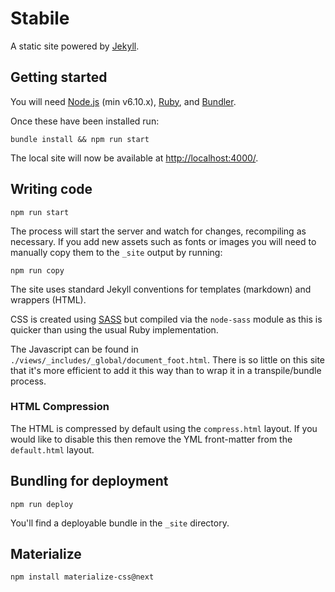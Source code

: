 # Stabile

A static site powered by [Jekyll](https://jekyllrb.com/).


## Getting started

You will need [Node.js](http://nodejs.org/download/) (min v6.10.x), [Ruby](https://www.ruby-lang.org/en/), and [Bundler](https://bundler.io/).

Once these have been installed run:

```
bundle install && npm run start
```

The local site will now be available at [http://localhost:4000/](http://localhost:4000/).

## Writing code

```
npm run start
```

 The process will start the server and watch for changes, recompiling as necessary. If you add new assets such as fonts or images you will need to manually copy them to the `_site` output by running:

```
npm run copy
```

The site uses standard Jekyll conventions for templates (markdown) and wrappers (HTML).

CSS is created using [SASS](http://sass-lang.com/) but compiled via the `node-sass` module as this is quicker than using the usual Ruby implementation.

The Javascript can be found in `./views/_includes/_global/document_foot.html`. There is so little on this site that it's more efficient to add it this way than to wrap it in a transpile/bundle process.


### HTML Compression

The HTML is compressed by default using the `compress.html` layout. If you would like to disable this then remove the YML front-matter from the `default.html` layout.


## Bundling for deployment

```
npm run deploy
```

You'll find a deployable bundle in the `_site` directory.







## Materialize

`npm install materialize-css@next`


